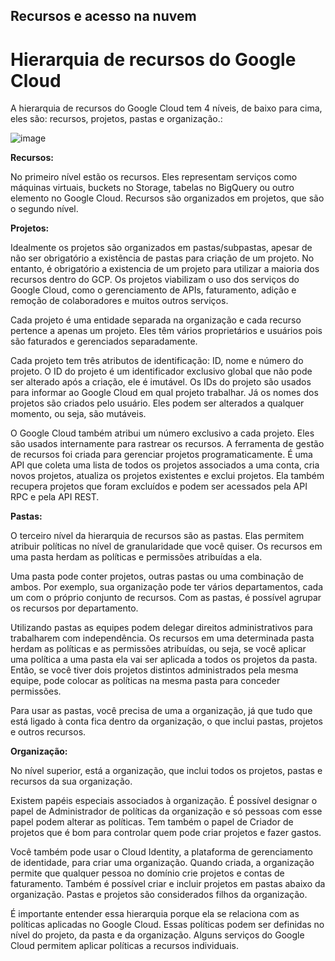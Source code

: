 ## Recursos e acesso na nuvem

# **Hierarquia de recursos do Google Cloud**

A hierarquia de recursos do Google Cloud tem 4 níveis, de baixo para cima, eles são: recursos, projetos, pastas e organização.:

![image](https://user-images.githubusercontent.com/58278652/215269983-aac4e79c-77ce-4770-b788-a308a4e28a9b.png)


**Recursos:**

No primeiro nível estão os recursos. Eles representam serviços como máquinas virtuais, buckets no Storage, tabelas no BigQuery ou outro elemento no Google Cloud. Recursos são organizados em projetos, que são o segundo nível.

**Projetos:**

Idealmente os projetos são organizados em pastas/subpastas, apesar de não ser obrigatório a existência de pastas para criação de um projeto. No entanto, é obrigatório a existencia de um projeto para utilizar a maioria dos recursos dentro do GCP. Os projetos viabilizam o uso dos serviços do Google Cloud, como o gerenciamento de APIs, faturamento, adição e remoção de colaboradores e muitos outros serviços.

Cada projeto é uma entidade separada na organização e cada recurso pertence a apenas um projeto. Eles têm vários proprietários e usuários pois são faturados e gerenciados separadamente. 

Cada projeto tem três atributos de identificação: ID, nome e número do projeto.
O ID do projeto é um identificador exclusivo global que não pode ser alterado após a criação, ele é imutável. Os IDs do projeto são usados para informar ao Google Cloud em qual projeto trabalhar. Já os nomes dos projetos são criados pelo usuário. Eles podem ser alterados a qualquer momento, ou seja, são mutáveis.

O Google Cloud também atribui um número exclusivo a cada projeto. Eles são usados internamente para rastrear os recursos. A ferramenta de gestão de recursos foi criada para gerenciar projetos programaticamente. É uma API que coleta uma lista de todos os projetos associados a uma conta, cria novos projetos, atualiza os projetos existentes e exclui projetos. Ela também recupera projetos que foram excluídos e podem ser acessados pela API RPC e pela API REST.

**Pastas:**

O terceiro nível da hierarquia de recursos são as pastas. Elas permitem atribuir políticas no nível de granularidade que você quiser. Os recursos em uma pasta herdam as políticas e permissões atribuídas a ela. 

Uma pasta pode conter projetos, outras pastas ou uma combinação de ambos.
Por exemplo, sua organização pode ter vários departamentos, cada um com o próprio conjunto de recursos. Com as pastas, é possível agrupar os recursos por departamento.

Utilizando pastas as equipes podem delegar direitos administrativos para trabalharem com independência. Os recursos em uma determinada pasta herdam as políticas e as permissões atribuídas, ou seja, se você aplicar uma política a uma pasta ela vai ser aplicada a todos os projetos da pasta. Então, se você tiver dois projetos distintos administrados pela mesma equipe, pode colocar as políticas na mesma pasta para conceder permissões.

Para usar as pastas, você precisa de uma a organização, já que tudo que está ligado à conta fica dentro da organização, o que inclui pastas, projetos e outros recursos.

**Organização:**

No nível superior, está a organização, que inclui todos os projetos, pastas e recursos da sua organização.

Existem papéis especiais associados à organização. É possível designar o papel de Administrador de políticas da organização e só pessoas com esse papel podem alterar as políticas. Tem também o papel de Criador de projetos que é bom para controlar quem pode criar projetos e fazer gastos.

Você também pode usar o Cloud Identity, a plataforma de gerenciamento de identidade, para criar uma organização. Quando criada, a organização permite que qualquer pessoa no domínio crie projetos e contas de faturamento. Também é possível criar e incluir projetos em pastas abaixo da organização.
Pastas e projetos são considerados filhos da organização.

É importante entender essa hierarquia porque ela se relaciona com as políticas aplicadas no Google Cloud. Essas políticas podem ser definidas no nível do projeto, da pasta e da organização. Alguns serviços do Google Cloud permitem aplicar políticas a recursos individuais.



